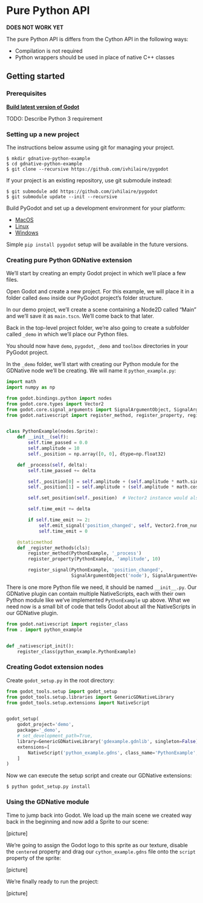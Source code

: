 # Pure Python API

**DOES NOT WORK YET**

The pure Python API is differs from the Cython API in the following ways:
* Compilation is not required
* Python wrappers should be used in place of native C++ classes

## Getting started

### Prerequisites

[**Build latest version of Godot**](https://godot.readthedocs.io/en/latest/development/compiling/index.html)

TODO: Describe Python 3 requirement

### Setting up a new project

The instructions below assume using git for managing your project.

```
$ mkdir gdnative-python-example
$ cd gdnative-python-example
$ git clone --recursive https://github.com/ivhilaire/pygodot
```

If your project is an existing repository, use git submodule instead:
```
$ git submodule add https://github.com/ivhilaire/pygodot
$ git submodule update --init --recursive
```

Build PyGodot and set up a development environment for your platform:
- [MacOS](BUILD_MACOS.md)
- [Linux](BUILD_LINUX.md)
- [Windows](BUILD_WINDOWS.md)

Simple `pip install pygodot` setup will be available in the future versions.

### Creating pure Python GDNative extension

We’ll start by creating an empty Godot project in which we’ll place a few files.

Open Godot and create a new project. For this example, we will place it in a folder called `demo` inside our PyGodot project’s folder structure.

In our demo project, we’ll create a scene containing a Node2D called “Main” and we’ll save it as `main.tscn`.
We’ll come back to that later.

Back in the top-level project folder, we’re also going to create a subfolder called `_demo`
in which we’ll place our Python files.

You should now have `demo`, `pygodot`, `_demo` and `toolbox` directories in your PyGodot project.


In the `_demo` folder, we’ll start with creating our Python module for the GDNative node we’ll be creating.
We will name it `python_example.py`:
```py
import math
import numpy as np

from godot.bindings.python import nodes
from godot.core.types import Vector2
from godot.core.signal_arguments import SignalArgumentObject, SignalArgumentVector2
from godot.nativescript import register_method, register_property, register_signal


class PythonExample(nodes.Sprite):
    def __init__(self):
        self.time_passed = 0.0
        self.amplitude = 10
        self._position = np.array([0, 0], dtype=np.float32)

    def _process(self, delta):
        self.time_passed += delta

        self._position[0] = self.amplitude + (self.amplitude * math.sin(self.time_passed * 2.0))
        self._position[1] = self.amplitude + (self.amplitude * math.cos(self.time_passed * 1.5))

        self.set_position(self._position)  # Vector2 instance would also work

        self.time_emit += delta

        if self.time_emit >= 2:
            self.emit_signal('position_changed', self, Vector2.from_numpy(self._position))
            self.time_emit = 0

    @staticmethod
    def _register_methods(cls):
        register_method(PythonExample, '_process')
        register_property(PythonExample, 'amplitude', 10)

        register_signal(PythonExample, 'position_changed',
                        SignalArgumentObject('node'), SignalArgumentVector2('new_position'))
```

There is one more Python file we need, it should be named `__init__.py`.  Our GDNative plugin can contain
multiple NativeScripts, each with their own Python module like we’ve implemented `PythonExample` up above.
What we need now is a small bit of code that tells Godot about all the NativeScripts in our GDNative plugin.

```py
from godot.nativescript import register_class
from . import python_example


def _nativescript_init():
    register_class(python_example.PythonExample)
```

### Creating Godot extension nodes

Create `godot_setup.py` in the root directory:
```py
from godot_tools.setup import godot_setup
from godot_tools.setup.libraries import GenericGDNativeLibrary
from godot_tools.setup.extensions import NativeScript


godot_setup(
    godot_project='demo',
    package='_demo',
    # set_development_path=True,
    library=GenericGDNativeLibrary('gdexample.gdnlib', singleton=False),
    extensions=[
        NativeScript('python_example.gdns', class_name='PythonExample', python_sources=['python_example.py'])
    ]
)
```

Now we can execute the setup script and create our GDNative extensions:

```
$ python godot_setup.py install
```


### Using the GDNative module

Time to jump back into Godot. We load up the main scene we created way back in the beginning and
now add a Sprite to our scene:

[picture]

We’re going to assign the Godot logo to this sprite as our texture, disable the `centered` property and drag
our `cython_example.gdns` file onto the `script` property of the sprite:

[picture]

We’re finally ready to run the project:

[picture]
